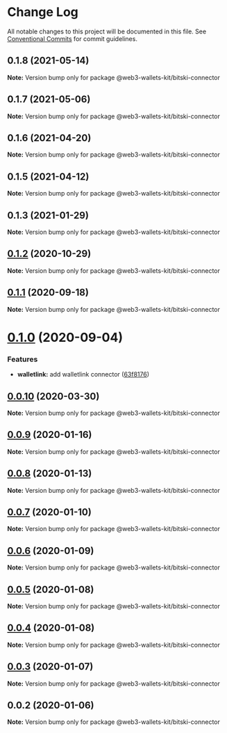 # Change Log

All notable changes to this project will be documented in this file.
See [Conventional Commits](https://conventionalcommits.org) for commit guidelines.

## 0.1.8 (2021-05-14)

**Note:** Version bump only for package @web3-wallets-kit/bitski-connector





## 0.1.7 (2021-05-06)

**Note:** Version bump only for package @web3-wallets-kit/bitski-connector





## 0.1.6 (2021-04-20)

**Note:** Version bump only for package @web3-wallets-kit/bitski-connector





## 0.1.5 (2021-04-12)

**Note:** Version bump only for package @web3-wallets-kit/bitski-connector





## 0.1.3 (2021-01-29)

**Note:** Version bump only for package @web3-wallets-kit/bitski-connector





## [0.1.2](https://github.com/akropolisio/web3-wallets-kit/compare/@web3-wallets-kit/bitski-connector@0.1.1...@web3-wallets-kit/bitski-connector@0.1.2) (2020-10-29)

**Note:** Version bump only for package @web3-wallets-kit/bitski-connector





## [0.1.1](https://github.com/akropolisio/web3-wallets-kit/compare/@web3-wallets-kit/bitski-connector@0.1.0...@web3-wallets-kit/bitski-connector@0.1.1) (2020-09-18)

**Note:** Version bump only for package @web3-wallets-kit/bitski-connector





# [0.1.0](https://github.com/akropolisio/web3-wallets-kit/compare/@web3-wallets-kit/bitski-connector@0.0.10...@web3-wallets-kit/bitski-connector@0.1.0) (2020-09-04)


### Features

* **walletlink:** add walletlink connector ([63f8176](https://github.com/akropolisio/web3-wallets-kit/commit/63f81765127f2a29bbf6adaacb204798b9519cd9))





## [0.0.10](https://github.com/akropolisio/web3-wallets-kit/compare/@web3-wallets-kit/bitski-connector@0.0.9...@web3-wallets-kit/bitski-connector@0.0.10) (2020-03-30)

**Note:** Version bump only for package @web3-wallets-kit/bitski-connector





## [0.0.9](https://github.com/akropolisio/web3-wallets-kit/compare/@web3-wallets-kit/bitski-connector@0.0.8...@web3-wallets-kit/bitski-connector@0.0.9) (2020-01-16)

**Note:** Version bump only for package @web3-wallets-kit/bitski-connector





## [0.0.8](https://github.com/akropolisio/web3-wallets-kit/compare/@web3-wallets-kit/bitski-connector@0.0.7...@web3-wallets-kit/bitski-connector@0.0.8) (2020-01-13)

**Note:** Version bump only for package @web3-wallets-kit/bitski-connector





## [0.0.7](https://github.com/akropolisio/web3-wallets-kit/compare/@web3-wallets-kit/bitski-connector@0.0.6...@web3-wallets-kit/bitski-connector@0.0.7) (2020-01-10)

**Note:** Version bump only for package @web3-wallets-kit/bitski-connector





## [0.0.6](https://github.com/akropolisio/web3-wallets-kit/compare/@web3-wallets-kit/bitski-connector@0.0.5...@web3-wallets-kit/bitski-connector@0.0.6) (2020-01-09)

**Note:** Version bump only for package @web3-wallets-kit/bitski-connector





## [0.0.5](https://github.com/akropolisio/web3-wallets-kit/compare/@web3-wallets-kit/bitski-connector@0.0.4...@web3-wallets-kit/bitski-connector@0.0.5) (2020-01-08)

**Note:** Version bump only for package @web3-wallets-kit/bitski-connector





## [0.0.4](https://github.com/akropolisio/web3-wallets-kit/compare/@web3-wallets-kit/bitski-connector@0.0.3...@web3-wallets-kit/bitski-connector@0.0.4) (2020-01-08)

**Note:** Version bump only for package @web3-wallets-kit/bitski-connector





## [0.0.3](https://github.com/akropolisio/web3-wallets-kit/compare/@web3-wallets-kit/bitski-connector@0.0.2...@web3-wallets-kit/bitski-connector@0.0.3) (2020-01-07)

**Note:** Version bump only for package @web3-wallets-kit/bitski-connector





## 0.0.2 (2020-01-06)

**Note:** Version bump only for package @web3-wallets-kit/bitski-connector

